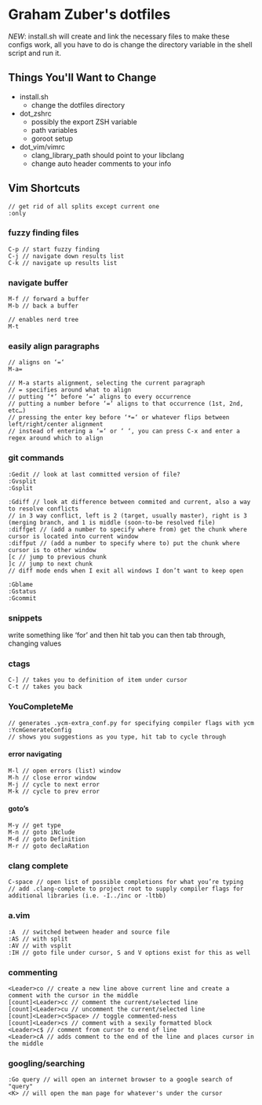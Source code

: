 # Graham Zuber's dotfiles

*NEW*: install.sh will create and link the necessary files to
make these configs work, all you have to do is change the
directory variable in the shell script and run it.

## Things You'll Want to Change

- install.sh
    - change the dotfiles directory
- dot_zshrc
    - possibly the export ZSH variable
    - path variables
    - goroot setup
- dot_vim/vimrc
    - clang_library_path should point to your libclang
    - change auto header comments to your info

## Vim Shortcuts

```
// get rid of all splits except current one
:only
```

### fuzzy finding files
```
C-p // start fuzzy finding
C-j // navigate down results list
C-k // navigate up results list
```

### navigate buffer
```
M-f // forward a buffer
M-b // back a buffer

// enables nerd tree
M-t
```

### easily align paragraphs
```
// aligns on ‘=‘
M-a= 

// M-a starts alignment, selecting the current paragraph
// = specifies around what to align
// putting ‘*’ before ‘=‘ aligns to every occurrence
// putting a number before ‘=‘ aligns to that occurrence (1st, 2nd, etc…)
// pressing the enter key before ‘*=‘ or whatever flips between left/right/center alignment
// instead of entering a ‘=‘ or ‘ ‘, you can press C-x and enter a regex around which to align
```

### git commands
```
:Gedit // look at last committed version of file?
:Gvsplit
:Gsplit

:Gdiff // look at difference between commited and current, also a way to resolve conflicts
// in 3 way conflict, left is 2 (target, usually master), right is 3 (merging branch, and 1 is middle (soon-to-be resolved file)
:diffget // (add a number to specify where from) get the chunk where cursor is located into current window
:diffput // (add a number to specify where to) put the chunk where cursor is to other window
[c // jump to previous chunk
]c // jump to next chunk
// diff mode ends when I exit all windows I don’t want to keep open

:Gblame
:Gstatus
:Gcommit
```

### snippets
write something like ‘for’ and then hit tab
you can then tab through, changing values

### ctags
```
C-] // takes you to definition of item under cursor
C-t // takes you back
```

### YouCompleteMe
```
// generates .ycm-extra_conf.py for specifying compiler flags with ycm
:YcmGenerateConfig
// shows you suggestions as you type, hit tab to cycle through
```

#### error navigating
```
M-l // open errors (list) window
M-h // close error window
M-j // cycle to next error
M-k // cycle to prev error
```
#### goto’s
```
M-y // get type
M-n // goto iNclude
M-d // goto Definition
M-r // goto declaRation
```

### clang complete
```
C-space // open list of possible completions for what you’re typing
// add .clang-complete to project root to supply compiler flags for additional libraries (i.e. -I../inc or -ltbb)
```

### a.vim
```
:A  // switched between header and source file
:AS // with split
:AV // with vsplit
:IH // goto file under cursor, S and V options exist for this as well
```

### commenting
```
<Leader>co // create a new line above current line and create a comment with the cursor in the middle
[count]<Leader>cc // comment the current/selected line
[count]<Leader>cu // uncomment the current/selected line
[count]<Leader>c<Space> // toggle commented-ness
[count]<Leader>cs // comment with a sexily formatted block
<Leader>c$ // comment from cursor to end of line
<Leader>cA // adds comment to the end of the line and places cursor in the middle
```

### googling/searching
```
:Go query // will open an internet browser to a google search of "query"
<K> // will open the man page for whatever's under the cursor
```

